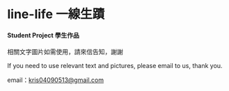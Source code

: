 # line-life 一線生蹟

#### Student Project 學生作品



相關文字圖片如需使用，請來信告知，謝謝

If you need to use relevant text and pictures, please email to us, thank you.

email：kris04090513@gmail.com

